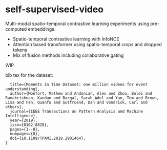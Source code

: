 # self-supervised-video
Multi-modal spatio-temporal contrastive learning experiments using pre-computed embeddings.

- Spatio-temporal contrastive learning with InfoNCE
- Attention based transformer using spatio-temporal crops and dropped tokens
- Mix of fusion methods including collaborative gating

WIP 

bib tex for the dataset:

```@article{monfortmoments,
  title={Moments in Time Dataset: one million videos for event understanding},
  author={Monfort, Mathew and Andonian, Alex and Zhou, Bolei and Ramakrishnan, Kandan and Bargal, Sarah Adel and Yan, Tom and Brown, Lisa and Fan, Quanfu and Gutfruend, Dan and Vondrick, Carl and others},
  journal={IEEE Transactions on Pattern Analysis and Machine Intelligence},
  year={2019},
  issn={0162-8828},
  pages={1--8},
  numpages={8},
  doi={10.1109/TPAMI.2019.2901464},
}
